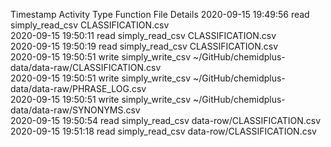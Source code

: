 Timestamp	Activity Type	Function	File	Details
2020-09-15 19:49:56	read	simply_read_csv	CLASSIFICATION.csv	
2020-09-15 19:50:11	read	simply_read_csv	CLASSIFICATION.csv	
2020-09-15 19:50:19	read	simply_read_csv	CLASSIFICATION.csv	
2020-09-15 19:50:51	write	simply_write_csv	~/GitHub/chemidplus-data/data-raw/CLASSIFICATION.csv	
2020-09-15 19:50:51	write	simply_write_csv	~/GitHub/chemidplus-data/data-raw/PHRASE_LOG.csv	
2020-09-15 19:50:51	write	simply_write_csv	~/GitHub/chemidplus-data/data-raw/SYNONYMS.csv	
2020-09-15 19:50:54	read	simply_read_csv	data-row/CLASSIFICATION.csv	
2020-09-15 19:51:18	read	simply_read_csv	data-row/CLASSIFICATION.csv	
